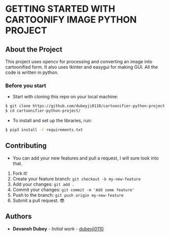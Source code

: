 # GETTING STARTED WITH CARTOONIFY IMAGE PYTHON PROJECT

## About the Project
This project uses opencv for processing and converting an image into cartoonified form.
It also uses tkinter and easygui for making GUI. All the code is written in python.


### Before you start

- Start with cloning this repo on your local machine:

```sh
$ git clone https://github.com/dubeyji0110/cartoonifier-python-project.git
$ cd cartoonifier-python-project/
```

- To install and set up the libraries, run:

```sh
$ pip3 install -r requirements.txt
```

## Contributing

- You can add your new features and pull a request, I will sure look into that.

1.  Fork it!
2.  Create your feature branch: `git checkout -b my-new-feature`
3.  Add your changes: `git add .`
4.  Commit your changes: `git commit -m 'Add some feature'`
5.  Push to the branch: `git push origin my-new-feature`
6.  Submit a pull request. 😎

## Authors

- **Devansh Dubey** - _Initial work_ - [dubeyji0110](https://github.com/dubeyji0110/)